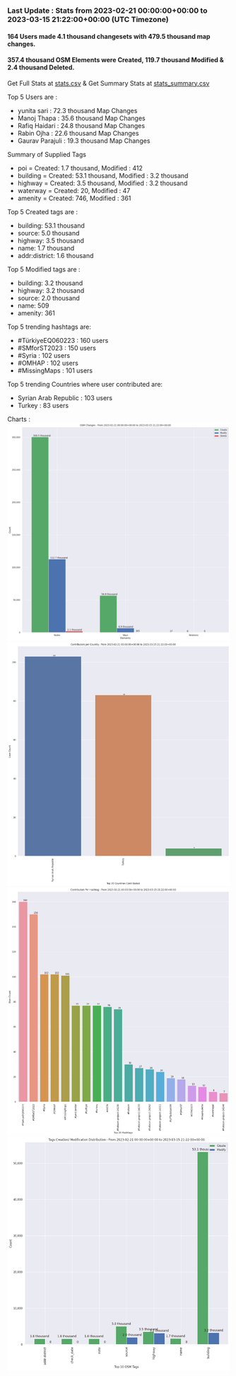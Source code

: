### Last Update : Stats from 2023-02-21 00:00:00+00:00 to 2023-03-15 21:22:00+00:00 (UTC Timezone)

#### 164 Users made 4.1 thousand changesets with 479.5 thousand map changes.
#### 357.4 thousand OSM Elements were Created, 119.7 thousand Modified & 2.4 thousand Deleted.
Get Full Stats at [stats.csv](/stats/smforst/Daily/stats.csv)
 & Get Summary Stats at [stats_summary.csv](/stats/smforst/Daily/stats_summary.csv)

Top 5 Users are : 
- yunita sari : 72.3 thousand Map Changes
- Manoj Thapa : 35.6 thousand Map Changes
- Rafiq Haidari : 24.8 thousand Map Changes
- Rabin Ojha : 22.6 thousand Map Changes
- Gaurav Parajuli : 19.3 thousand Map Changes

Summary of Supplied Tags
- poi = Created: 1.7 thousand, Modified : 412
- building = Created: 53.1 thousand, Modified : 3.2 thousand
- highway = Created: 3.5 thousand, Modified : 3.2 thousand
- waterway = Created: 20, Modified : 47
- amenity = Created: 746, Modified : 361


Top 5 Created tags are :
- building: 53.1 thousand
- source: 5.0 thousand
- highway: 3.5 thousand
- name: 1.7 thousand
- addr:district: 1.6 thousand


Top 5 Modified tags are :
- building: 3.2 thousand
- highway: 3.2 thousand
- source: 2.0 thousand
- name: 509
- amenity: 361


Top 5 trending hashtags are:
- #TürkiyeEQ060223 : 160 users
- #SMforST2023 : 150 users
- #Syria : 102 users
- #OMHAP : 102 users
- #MissingMaps : 101 users


Top 5 trending Countries where user contributed are:
- Syrian Arab Republic : 103 users
- Turkey : 83 users


 Charts : 
![Alt text](./stats_osm_changes.png) 
![Alt text](./stats_users_per_country.png) 
![Alt text](./stats_users_per_hashtag.png) 
![Alt text](./stats_tags.png) 
